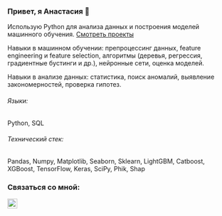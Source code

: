 ### Привет, я Анастасия 👋

Использую Python для анализа данных и построения моделей машинного обучения. [Смотреть проекты](https://github.com/AnastasiaZaitceva/Portfolio)

Навыки в машинном обучении: препроцессинг данных, feature engineering и feature selection, алгоритмы (деревья, регрессия, градиентные бустинги и др.), нейронные сети, оценка моделей.

Навыки в анализе данных: статистика, поиск аномалий, выявление закономерностей, проверка гипотез.

###### Языки:
Python, SQL

###### Технический стек: 
Pandas, Numpy, Matplotlib, Seaborn, Sklearn, LightGBM, Catboost, XGBoost, TensorFlow, Keras, SciPy, Phik, Shap

### Связаться со мной: 
[<img align="left" alt="Zaitseva_AA | Telegram" width="22px" src="https://cdn.jsdelivr.net/npm/simple-icons@v3/icons/telegram.svg" />](https://t.me/Zaitseva_AA)





